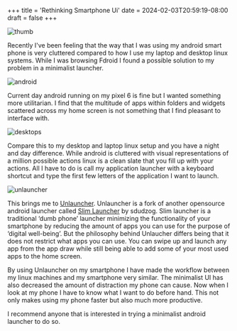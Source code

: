 +++
title = 'Rethinking Smartphone Ui'
date = 2024-02-03T20:59:19-08:00
draft = false
+++

![thumb](/www/img/post/rethinking-smartphone-ui/thumb.png)

Recently I've been feeling that the way that I was using my android smart phone is very cluttered compared to how I use my laptop and desktop linux systems. While I was browsing Fdroid I found a possible solution to my problem in a minimalist launcher. 

![android](/www/img/post/rethinking-smartphone-ui/android-ui.png)

Current day android running on my pixel 6 is fine but I wanted something more utilitarian. I find that the multitude of apps within folders and widgets scattered across my home screen is not something that I find pleasant to interface with.  

![desktops](/www/img/post/rethinking-smartphone-ui/computer-launchers.png)

Compare this to my desktop and laptop linux setup and you have a night and day difference. While android is cluttered with visual representations of a million possible actions linux is a clean slate that you fill up with your actions. All I have to do is call my application launcher with a keyboard shortcut and type the first few letters of the application I want to launch.

![unlauncher](/www/img/post/rethinking-smartphone-ui/unlauncher-launcher.png)

This brings me to [Unlauncher](https://github.com/jkuester/unlauncher). Unlauncher is a fork of another opensource android launcher called [Slim Launcher](https://github.com/sduduzog/slim-launcher) by sdudzog. Slim launcher is a traditional ‘dumb phone’ launcher minimizing the functionality of your smartphone by reducing the amount of apps you can use for the purpose of ‘digital well-being’. But the philosophy behind Unlaucher differs being that it does not restrict what apps you can use. You can swipe up and launch any app from the app draw while still being able to add some of your most used apps to the home screen.

By using Unlauncher on my smartphone I have made the workflow between my linux machines and my smartphone very similar. The minimalist UI has also decreased the amount of distraction my phone can cause. Now when I look at my phone I have to know what I want to do before hand. This not only makes using my phone faster but also much more productive.

I recommend anyone that is interested in trying a minimalist android launcher to do so.
